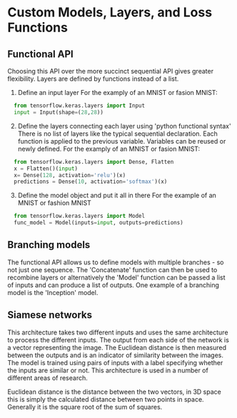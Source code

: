 # Custom Models, Layers, and Loss Functions
## Functional API
Choosing this API over the more succinct sequential API gives greater flexibility. Layers are defined by functions instead of a list.
1. Define an input layer
For the examply of an MNIST or fasion MNIST:
```py
  from tensorflow.keras.layers import Input
  input = Input(shape=(28,28))
```
2. Define the layers connecting each layer using 'python functional syntax'
There is no list of layers like the typical sequential declaration. Each function is applied to the previous variable. Variables can be reused or newly defined.
For the examply of an MNIST or fasion MNIST:
```py
  from tensorflow.keras.layers import Dense, Flatten
  x = Flatten()(input)
  x= Dense(128, activation='relu')(x)
  predictions = Dense(10, activation='softmax')(x)
```
3. Define the model object and put it all in there
For the example of an MNIST or fashion MNIST
```py
  from tensorflow.keras.layers import Model
  func_model = Model(inputs=input, outputs=predictions)
```
## Branching models
The functional API allows us to define models with multiple branches - so not just one sequence. The 'Concatenate' function can then be used to recombine layers or alternatively the 'Model' function can be passed a list of inputs and can produce a list of outputs.
One example of a branching model is the 'Inception' model.

## Siamese networks
This architecture takes two different inputs and uses the same architecture to process the different inputs. The output from each side of the network is a vector representing the image. The Euclidean distance is then measured between the outputs and is an indicator of similarity between the images. The model is trained using pairs of inputs with a label specifying whether the inputs are similar or not. This architecture is used in a number of different areas of research.

Euclidean distance is the distance between the two vectors, in 3D space this is simply the calculated distance between two points in space. Generally it is the square root of the sum of squares.
